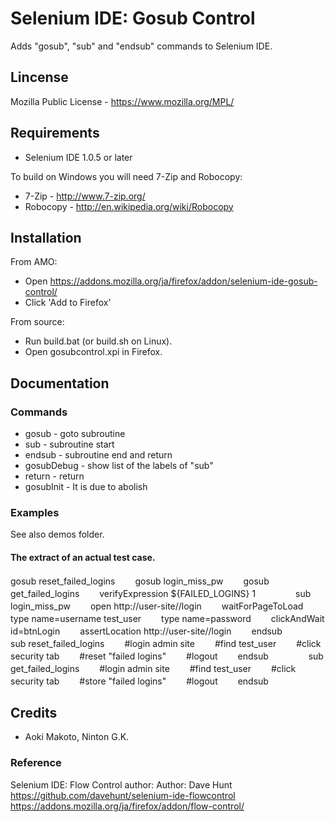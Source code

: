 # Selenium IDE: Gosub Control

Adds "gosub", "sub" and "endsub" commands to Selenium IDE.

## Lincense

Mozilla Public License - https://www.mozilla.org/MPL/

## Requirements

* Selenium IDE 1.0.5 or later
 
To build on Windows you will need 7-Zip and Robocopy:

* 7-Zip - http://www.7-zip.org/
* Robocopy - http://en.wikipedia.org/wiki/Robocopy

## Installation

From AMO:

* Open https://addons.mozilla.org/ja/firefox/addon/selenium-ide-gosub-control/
* Click 'Add to Firefox'

From source:

* Run build.bat (or build.sh on Linux).
* Open gosubcontrol.xpi in Firefox.

## Documentation

### Commands

* gosub - goto subroutine
* sub - subroutine start
* endsub - subroutine end and return
* gosubDebug - show list of the labels of "sub"
* return - return
* gosubInit - It is due to abolish

### Examples

See also demos folder.

#### The extract of an actual test case. 

gosub reset_failed_logins　　
gosub login_miss_pw　　
gosub get_failed_logins　　
verifyExpression ${FAILED_LOGINS} 1　　
　　
sub login_miss_pw　　
open http://user-site//login　　
waitForPageToLoad　　
type name=username test_user　　
type name=password　　
clickAndWait id=btnLogin　　
assertLocation http://user-site//login　　
endsub　　
　　
sub reset_failed_logins　　
\#login admin site　　
\#find test_user　　
\#click security tab　　
\#reset "failed logins"　　
\#logout　　
endsub　　
　　
sub get_failed_logins　　
\#login admin site　　
\#find test_user　　
\#click security tab　　
\#store "failed logins"　　
\#logout　　
endsub　　

## Credits

* Aoki Makoto, Ninton G.K.

### Reference

Selenium IDE: Flow Control
author: Author: Dave Hunt
https://github.com/davehunt/selenium-ide-flowcontrol
https://addons.mozilla.org/ja/firefox/addon/flow-control/

